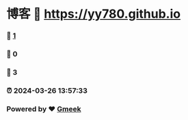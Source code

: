 # 博客 :link: https://yy780.github.io 
### :page_facing_up: [1](https://yy780.github.io/tag.html) 
### :speech_balloon: 0 
### :hibiscus: 3 
### :alarm_clock: 2024-03-26 13:57:33 
### Powered by :heart: [Gmeek](https://github.com/Meekdai/Gmeek)
